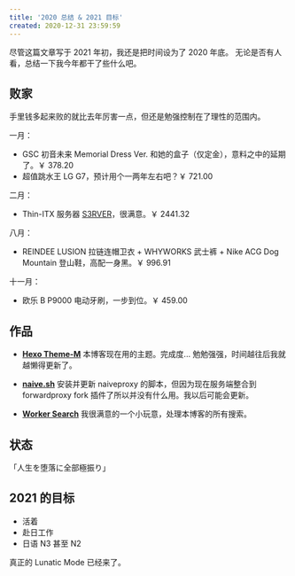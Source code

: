 ```yaml
---
title: '2020 总结 & 2021 目标'
created: 2020-12-31 23:59:59
---
```


尽管这篇文章写于 2021 年初，我还是把时间设为了 2020 年底。
无论是否有人看，总结一下我今年都干了些什么吧。<!-- more -->

## 败家

手里钱多起来败的就比去年厉害一点，但还是勉强控制在了理性的范围内。

一月：

- GSC 初音未来 Memorial Dress Ver. 和她的盒子（仅定金），意料之中的延期了。￥ 378.20
- 超值跳水王 LG G7，预计用个一两年左右吧？￥ 721.00

二月：

- Thin-ITX 服务器 [S3RVER](https://kwaa.dev/p/s3rver/)，很满意。￥ 2441.32

八月：

- REINDEE LUSION 拉链连帽卫衣 + WHYWORKS 武士裤 + Nike ACG Dog Mountain 登山鞋，高配一身黑。￥ 996.91

十一月：

- 欧乐 B P9000 电动牙刷，一步到位。￥ 459.00

## 作品

- **[Hexo Theme-M](https://github.com/kwaa/m)**
  本博客现在用的主题。完成度... 勉勉强强，时间越往后我就越懒得更新了。

- **[naive.sh](https://github.com/kwaa/naive.sh/tree/main)**
  安装并更新 naiveproxy 的脚本，但因为现在服务端整合到 forwardproxy fork 插件了所以并没有什么用。我以后可能会更新。

- **[Worker Search](https://kwaa.dev/p/hexo-search/)**
  我很满意的一个小玩意，处理本博客的所有搜索。

## 状态

「人生を堕落に全部極振り」

## 2021 的目标

- 活着
- 赴日工作
- 日语 N3 甚至 N2

真正的 Lunatic Mode 已经来了。
